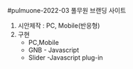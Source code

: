 #pulmuone-2022-03
풀무원 브랜딩 사이트
1. 시안제작 : PC, Mobile(반응형)
2. 구현
    - PC,Mobile
    - GNB - Javascript
    - Slider -Javascript plug-in
    